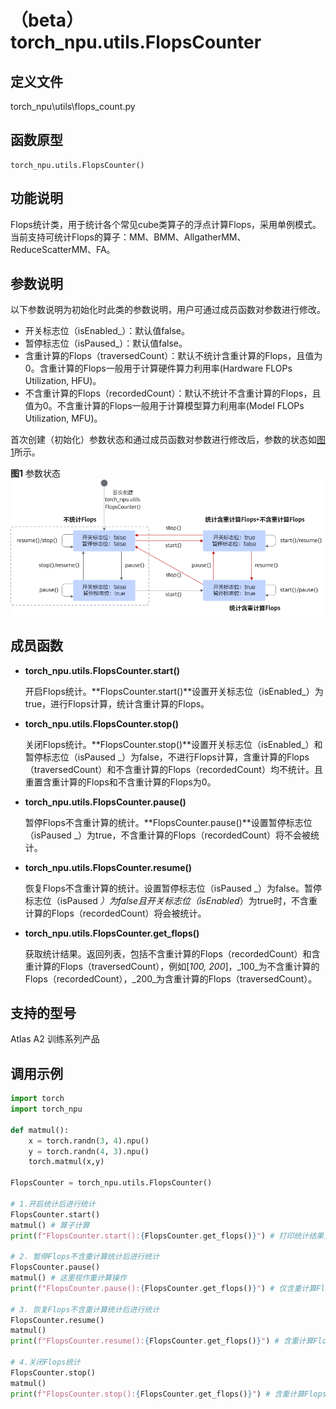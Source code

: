 # （beta）torch_npu.utils.FlopsCounter

## 定义文件

torch_npu\utils\flops_count.py

## 函数原型

```
torch_npu.utils.FlopsCounter()
```

## 功能说明

Flops统计类，用于统计各个常见cube类算子的浮点计算Flops，采用单例模式。当前支持可统计Flops的算子：MM、BMM、AllgatherMM、ReduceScatterMM、FA。

## 参数说明

以下参数说明为初始化时此类的参数说明，用户可通过成员函数对参数进行修改。

- 开关标志位（isEnabled_）：默认值false。
- 暂停标志位（isPaused_）：默认值false。
- 含重计算的Flops（traversedCount）：默认不统计含重计算的Flops，且值为0。含重计算的Flops一般用于计算硬件算力利用率(Hardware FLOPs Utilization, HFU)。
- 不含重计算的Flops（recordedCount）：默认不统计不含重计算的Flops，且值为0。不含重计算的Flops一般用于计算模型算力利用率(Model FLOPs Utilization, MFU)。

首次创建（初始化）参数状态和通过成员函数对参数进行修改后，参数的状态如[图1](#fig1515653134316)所示。

**图1** 参数状态<a name="fig1515653134316"></a>  
![](figures/参数状态.png "参数状态")

## 成员函数

- **torch_npu.utils.FlopsCounter.start()**

    开启Flops统计。**FlopsCounter.start()**设置开关标志位（isEnabled_）为true，进行Flops计算，统计含重计算的Flops。

- **torch_npu.utils.FlopsCounter.stop()**

    关闭Flops统计。**FlopsCounter.stop()**设置开关标志位（isEnabled_）和暂停标志位（isPaused _）为false，不进行Flops计算，含重计算的Flops（traversedCount）和不含重计算的Flops（recordedCount）均不统计。且重置含重计算的Flops和不含重计算的Flops为0。

- **torch_npu.utils.FlopsCounter.pause()**

    暂停Flops不含重计算的统计。**FlopsCounter.pause()**设置暂停标志位（isPaused _）为true，不含重计算的Flops（recordedCount）将不会被统计。

- **torch_npu.utils.FlopsCounter.resume()**

    恢复Flops不含重计算的统计。设置暂停标志位（isPaused _）为false。暂停标志位（isPaused _）为false且开关标志位（isEnabled_）为true时，不含重计算的Flops（recordedCount）将会被统计。

- **torch_npu.utils.FlopsCounter.get_flops()**

    获取统计结果。返回列表，包括不含重计算的Flops（recordedCount）和含重计算的Flops（traversedCount），例如[_100, 200_]，_100_为不含重计算的Flops（recordedCount），_200_为含重计算的Flops（traversedCount）。

## 支持的型号

<term>Atlas A2 训练系列产品</term>

## 调用示例

```python
import torch
import torch_npu
 
def matmul():
    x = torch.randn(3, 4).npu()
    y = torch.randn(4, 3).npu()
    torch.matmul(x,y)
 
FlopsCounter = torch_npu.utils.FlopsCounter()
 
# 1.开启统计后进行统计
FlopsCounter.start()
matmul() # 算子计算
print(f"FlopsCounter.start():{FlopsCounter.get_flops()}") # 打印统计结果，含重计算的Flops和不含重计算的Flops累计
 
# 2. 暂停Flops不含重计算统计后进行统计
FlopsCounter.pause()
matmul() # 这里视作重计算操作
print(f"FlopsCounter.pause():{FlopsCounter.get_flops()}") # 仅含重计算Flops累计
 
# 3. 恢复Flops不含重计算统计后进行统计
FlopsCounter.resume()
matmul()
print(f"FlopsCounter.resume():{FlopsCounter.get_flops()}") # 含重计算Flops和不含重计算Flops均累计
 
# 4.关闭Flops统计
FlopsCounter.stop()
matmul()
print(f"FlopsCounter.stop():{FlopsCounter.get_flops()}") # 含重计算Flops和不含重计算Flops清0且均不累计
```


